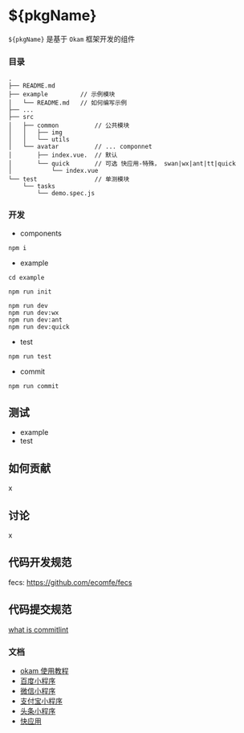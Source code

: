 # ${pkgName}
`${pkgName}` 是基于 `Okam` 框架开发的组件

### 目录

```
.
├── README.md
├── example         // 示例模块
│   └── README.md   // 如何编写示例
├── ...
├── src
│   ├── common          // 公共模块
│   │   ├── img
│   │   └── utils
│   └── avatar          // ... componnet
│       ├── index.vue.  // 默认
│       └── quick       // 可选 快应用-特殊， swan|wx|ant|tt|quick
│           └── index.vue
└── test                // 单测模块
    └── tasks
        └── demo.spec.js
```

### 开发
* components

```
npm i

```

* example

```
cd example

npm run init

npm run dev
npm run dev:wx
npm run dev:ant
npm run dev:quick

```
* test

```
npm run test
```

* commit

```
npm run commit
```

## 测试
- example
- test

## 如何贡献
x

## 讨论
x

## 代码开发规范
fecs: https://github.com/ecomfe/fecs

## 代码提交规范
[what is commitlint](https://github.com/marionebl/commitlint#what-is-commitlint)

### 文档
* [okam 使用教程](https://ecomfe.github.io/okam)
* [百度小程序](https://smartprogram.baidu.com/docs/develop/tutorial/codedir)
* [微信小程序](https://developers.weixin.qq.com/miniprogram/dev/index.html)
* [支付宝小程序](https://docs.alipay.com/mini/developer/getting-started)
* [头条小程序](https://microapp.bytedance.com/docs/framework/)
* [快应用](https://doc.quickapp.cn/)

